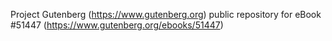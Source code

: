 Project Gutenberg (https://www.gutenberg.org) public repository for
eBook #51447 (https://www.gutenberg.org/ebooks/51447)
